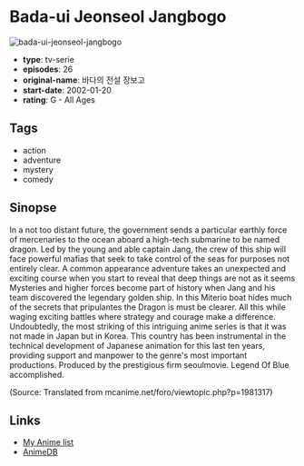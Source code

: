 # Bada-ui Jeonseol Jangbogo

![bada-ui-jeonseol-jangbogo](https://cdn.myanimelist.net/images/anime/12/28114.jpg)

-   **type**: tv-serie
-   **episodes**: 26
-   **original-name**: 바다의 전설 장보고
-   **start-date**: 2002-01-20
-   **rating**: G - All Ages

## Tags

-   action
-   adventure
-   mystery
-   comedy

## Sinopse

In a not too distant future, the government sends a particular earthly force of mercenaries to the ocean aboard a high-tech submarine to be named dragon. Led by the young and able captain Jang, the crew of this ship will face powerful mafias that seek to take control of the seas for purposes not entirely clear. A common appearance adventure takes an unexpected and exciting course when you start to reveal that deep things are not as it seems Mysteries and higher forces become part of history when Jang and his team discovered the legendary golden ship. In this Miterio boat hides much of the secrets that pripulantes the Dragon is must be clearer. All this while waging exciting battles where strategy and courage make a difference. Undoubtedly, the most striking of this intriguing anime series is that it was not made in Japan but in Korea. This country has been instrumental in the technical development of Japanese animation for this last ten years, providing support and manpower to the genre's most important productions. Produced by the prestigious firm seoulmovie. Legend Of Blue accomplished.

(Source: Translated from mcanime.net/foro/viewtopic.php?p=1981317)

## Links

-   [My Anime list](https://myanimelist.net/anime/10194/Bada-ui_Jeonseol_Jangbogo)
-   [AnimeDB](http://anidb.info/perl-bin/animedb.pl?show=anime&aid=8441)
